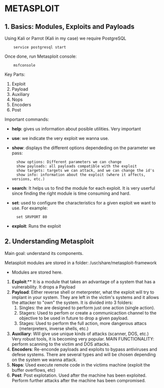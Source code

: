 # METASPLOIT

## 1. Basics: Modules, Exploits and Payloads

Using Kali or Parrot (Kali in my case) we require PostgreSQL 

        service postgresql start

Once done, run Metasploit console:

        msfconsole

Key Parts:

1. Exploit 
2. Payload
3. Auxiliary
4. Nops
5. Encoders
6. Post


Important commands:
- **help**: gives us information about posible utilities. Very important
- **use**: we indicate the very exploit we wanna use.
- **show**: displays the different options dependeding on the parameter we pass:

        show options: Different parameters we can change
        show payloads: all payloads compatible with the exploit
        show targets: targets we can attack, and we can change the id's
        show info: information about the exploit (where it affects, versions, etc.)

- **search**: It helps us to find the module for each exploit. It is very userful since finding the right module is time consuming and hard.

- **set**: used to configure the characteristics for a given exploit we want to use. For example:

        set SRVPORT 80

- **exploit**: Runs the exploit 



## 2. Understanding Metasploit

Main goal: understand its components.

Metasploit modules are stored in a folder: /usr/share/metasploit-framework
+ Modules are stored here.

1. **Exploit**:** It is a module that takes an advantage of a system that has a vulnerability. It drops a Payload
2. **Payload**: Either reverse shell or meterpreter, what the exploit will try to implant in your system. They are left in the victim's systems and it allows the attacker to "own" the system. It is divided into 3 folders:
      1. Singles: the are designed to perform just one action (single action).
      2. Stagers: Used to perfom or create a communicaction channel to the objective to be used in future to drop a given payload.
      3. Stages: Used to perform the full action, more dangerous attacs (meterpreters, inverse shells, etc.)
3. **Auxiliary**: Will give use unique kinds of attacks (scanner, DOS, etc.) Very robust tools, it is becoming very popular. 
MAIN FUNCTIONALITY: perform scanning to the victim and DOS attacks.
4. **Encoders**: Re-enconde payloads and exploits to bypass antiviruses and defese systems. There are several types and will be chosen depending on the system we wanna attack.
5. **Nops**: Used execute remote code in the victims machine (exploit the buffer overflows, etc)
6. **Post**: Post explotation. Used after the machine has been exploited. Perform further attacks after the machine has been compromised.